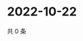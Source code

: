# 2022-10-22

共 0 条

<!-- BEGIN WEIBO -->
<!-- 最后更新时间 Sat Oct 22 2022 00:31:49 GMT+0800 (China Standard Time) -->

<!-- END WEIBO -->

